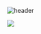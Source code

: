 ![header](https://capsule-render.vercel.app/api?type=wave&color=auto&height=300&section=header&text=Model&fontSize=90)


<img src="https://img.shields.io/badge/python-#3776AB?style=flat&logo=Python&logoColor=white"/>
